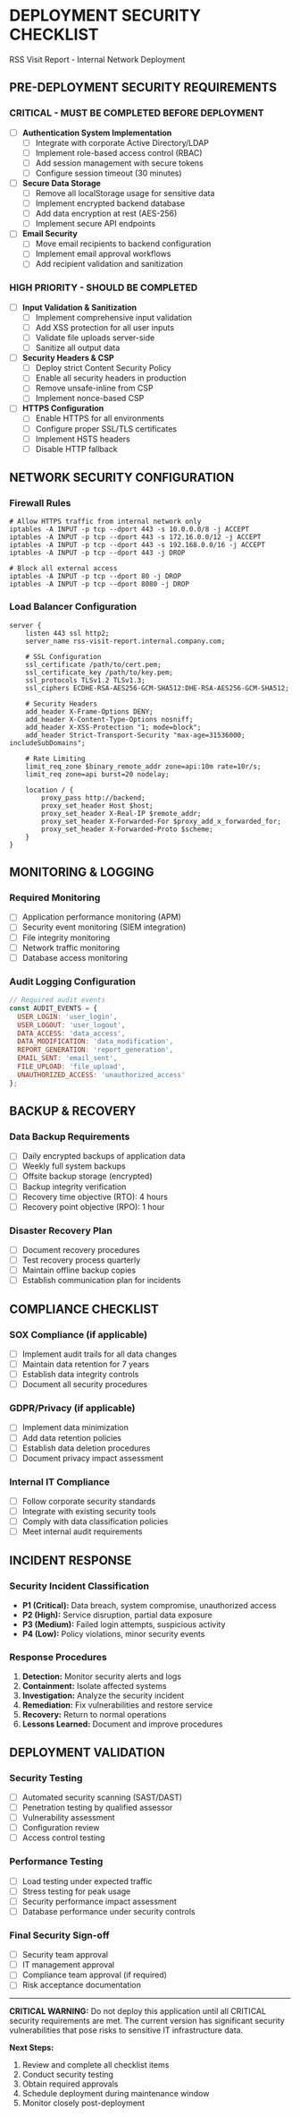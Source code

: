 # DEPLOYMENT SECURITY CHECKLIST
RSS Visit Report - Internal Network Deployment

## PRE-DEPLOYMENT SECURITY REQUIREMENTS

### CRITICAL - MUST BE COMPLETED BEFORE DEPLOYMENT

- [ ] **Authentication System Implementation**
  - [ ] Integrate with corporate Active Directory/LDAP
  - [ ] Implement role-based access control (RBAC)
  - [ ] Add session management with secure tokens
  - [ ] Configure session timeout (30 minutes)

- [ ] **Secure Data Storage**
  - [ ] Remove all localStorage usage for sensitive data
  - [ ] Implement encrypted backend database
  - [ ] Add data encryption at rest (AES-256)
  - [ ] Implement secure API endpoints

- [ ] **Email Security**
  - [ ] Move email recipients to backend configuration
  - [ ] Implement email approval workflows
  - [ ] Add recipient validation and sanitization

### HIGH PRIORITY - SHOULD BE COMPLETED

- [ ] **Input Validation & Sanitization**
  - [ ] Implement comprehensive input validation
  - [ ] Add XSS protection for all user inputs
  - [ ] Validate file uploads server-side
  - [ ] Sanitize all output data

- [ ] **Security Headers & CSP**
  - [ ] Deploy strict Content Security Policy
  - [ ] Enable all security headers in production
  - [ ] Remove unsafe-inline from CSP
  - [ ] Implement nonce-based CSP

- [ ] **HTTPS Configuration**
  - [ ] Enable HTTPS for all environments
  - [ ] Configure proper SSL/TLS certificates
  - [ ] Implement HSTS headers
  - [ ] Disable HTTP fallback

## NETWORK SECURITY CONFIGURATION

### Firewall Rules
```
# Allow HTTPS traffic from internal network only
iptables -A INPUT -p tcp --dport 443 -s 10.0.0.0/8 -j ACCEPT
iptables -A INPUT -p tcp --dport 443 -s 172.16.0.0/12 -j ACCEPT
iptables -A INPUT -p tcp --dport 443 -s 192.168.0.0/16 -j ACCEPT
iptables -A INPUT -p tcp --dport 443 -j DROP

# Block all external access
iptables -A INPUT -p tcp --dport 80 -j DROP
iptables -A INPUT -p tcp --dport 8080 -j DROP
```

### Load Balancer Configuration
```nginx
server {
    listen 443 ssl http2;
    server_name rss-visit-report.internal.company.com;
    
    # SSL Configuration
    ssl_certificate /path/to/cert.pem;
    ssl_certificate_key /path/to/key.pem;
    ssl_protocols TLSv1.2 TLSv1.3;
    ssl_ciphers ECDHE-RSA-AES256-GCM-SHA512:DHE-RSA-AES256-GCM-SHA512;
    
    # Security Headers
    add_header X-Frame-Options DENY;
    add_header X-Content-Type-Options nosniff;
    add_header X-XSS-Protection "1; mode=block";
    add_header Strict-Transport-Security "max-age=31536000; includeSubDomains";
    
    # Rate Limiting
    limit_req_zone $binary_remote_addr zone=api:10m rate=10r/s;
    limit_req zone=api burst=20 nodelay;
    
    location / {
        proxy_pass http://backend;
        proxy_set_header Host $host;
        proxy_set_header X-Real-IP $remote_addr;
        proxy_set_header X-Forwarded-For $proxy_add_x_forwarded_for;
        proxy_set_header X-Forwarded-Proto $scheme;
    }
}
```

## MONITORING & LOGGING

### Required Monitoring
- [ ] Application performance monitoring (APM)
- [ ] Security event monitoring (SIEM integration)
- [ ] File integrity monitoring
- [ ] Network traffic monitoring
- [ ] Database access monitoring

### Audit Logging Configuration
```javascript
// Required audit events
const AUDIT_EVENTS = {
  USER_LOGIN: 'user_login',
  USER_LOGOUT: 'user_logout',
  DATA_ACCESS: 'data_access',
  DATA_MODIFICATION: 'data_modification',
  REPORT_GENERATION: 'report_generation',
  EMAIL_SENT: 'email_sent',
  FILE_UPLOAD: 'file_upload',
  UNAUTHORIZED_ACCESS: 'unauthorized_access'
};
```

## BACKUP & RECOVERY

### Data Backup Requirements
- [ ] Daily encrypted backups of application data
- [ ] Weekly full system backups
- [ ] Offsite backup storage (encrypted)
- [ ] Backup integrity verification
- [ ] Recovery time objective (RTO): 4 hours
- [ ] Recovery point objective (RPO): 1 hour

### Disaster Recovery Plan
- [ ] Document recovery procedures
- [ ] Test recovery process quarterly
- [ ] Maintain offline backup copies
- [ ] Establish communication plan for incidents

## COMPLIANCE CHECKLIST

### SOX Compliance (if applicable)
- [ ] Implement audit trails for all data changes
- [ ] Maintain data retention for 7 years
- [ ] Establish data integrity controls
- [ ] Document all security procedures

### GDPR/Privacy (if applicable)
- [ ] Implement data minimization
- [ ] Add data retention policies
- [ ] Establish data deletion procedures
- [ ] Document privacy impact assessment

### Internal IT Compliance
- [ ] Follow corporate security standards
- [ ] Integrate with existing security tools
- [ ] Comply with data classification policies
- [ ] Meet internal audit requirements

## INCIDENT RESPONSE

### Security Incident Classification
- **P1 (Critical):** Data breach, system compromise, unauthorized access
- **P2 (High):** Service disruption, partial data exposure
- **P3 (Medium):** Failed login attempts, suspicious activity
- **P4 (Low):** Policy violations, minor security events

### Response Procedures
1. **Detection:** Monitor security alerts and logs
2. **Containment:** Isolate affected systems
3. **Investigation:** Analyze the security incident
4. **Remediation:** Fix vulnerabilities and restore service
5. **Recovery:** Return to normal operations
6. **Lessons Learned:** Document and improve procedures

## DEPLOYMENT VALIDATION

### Security Testing
- [ ] Automated security scanning (SAST/DAST)
- [ ] Penetration testing by qualified assessor
- [ ] Vulnerability assessment
- [ ] Configuration review
- [ ] Access control testing

### Performance Testing
- [ ] Load testing under expected traffic
- [ ] Stress testing for peak usage
- [ ] Security performance impact assessment
- [ ] Database performance under security controls

### Final Security Sign-off
- [ ] Security team approval
- [ ] IT management approval  
- [ ] Compliance team approval (if required)
- [ ] Risk acceptance documentation

---

**CRITICAL WARNING:** Do not deploy this application until all CRITICAL security requirements are met. The current version has significant security vulnerabilities that pose risks to sensitive IT infrastructure data.

**Next Steps:**
1. Review and complete all checklist items
2. Conduct security testing
3. Obtain required approvals
4. Schedule deployment during maintenance window
5. Monitor closely post-deployment